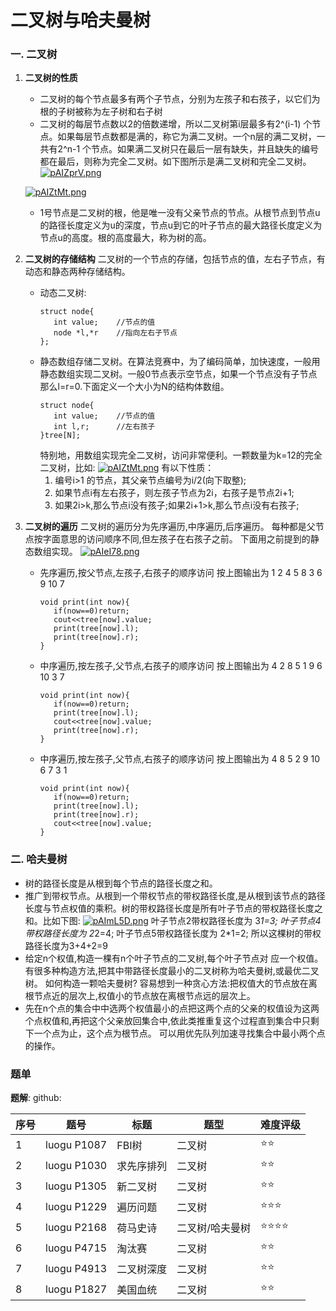 # 二叉树与哈夫曼树
### 一. 二叉树
1. **二叉树的性质**
   - 二叉树的每个节点最多有两个子节点，分别为左孩子和右孩子，以它们为根的子树被称为左子树和右子树
   - 二叉树的每层节点数以2的倍数递增，所以二叉树第i层最多有2^(i-1) 个节点。如果每层节点数都是满的，称它为满二叉树。一个n层的满二叉树，一共有2^n-1 个节点。如果满二叉树只在最后一层有缺失，并且缺失的编号都在最后，则称为完全二叉树。如下图所示是满二叉树和完全二叉树。
   [![pAIZprV.png](https://s21.ax1x.com/2024/12/01/pAIZprV.png)](https://imgse.com/i/pAIZprV)

   [![pAIZtMt.png](https://s21.ax1x.com/2024/12/01/pAIZtMt.png)](https://imgse.com/i/pAIZtMt)
   - 1号节点是二叉树的根，他是唯一没有父亲节点的节点。从根节点到节点u的路径长度定义为u的深度，节点u到它的叶子节点的最大路径长度定义为节点u的高度。根的高度最大，称为树的高。
2. **二叉树的存储结构**
   二叉树的一个节点的存储，包括节点的值，左右子节点，有动态和静态两种存储结构。
   - 动态二叉树:
     ```
     struct node{
        int value;    //节点的值
        node *l,*r    //指向左右子节点
     };
     ```
   - 静态数组存储二叉树。在算法竞赛中，为了编码简单，加快速度，一般用静态数组实现二叉树。一般0节点表示空节点，如果一个节点没有子节点那么l=r=0.下面定义一个大小为N的结构体数组。
     ```
     struct node{
        int value;    //节点的值
        int l,r;      //左右孩子
     }tree[N];
     ```
     特别地，用数组实现完全二叉树，访问非常便利。一颗数量为k=12的完全二叉树，比如:
     [![pAIZtMt.png](https://s21.ax1x.com/2024/12/01/pAIZtMt.png)](https://imgse.com/i/pAIZtMt)
     有以下性质：
     1. 编号i>1 的节点，其父亲节点编号为i/2(向下取整);
     2. 如果节点i有左右孩子，则左孩子节点为2i，右孩子是节点2i+1;
     3. 如果2i>k,那么节点i没有孩子;如果2i+1>k,那么节点i没有右孩子;
3. **二叉树的遍历**
   二叉树的遍历分为先序遍历,中序遍历,后序遍历。
   每种都是父节点按字面意思的访问顺序不同,但左孩子在右孩子之前。
   下面用之前提到的静态数组实现。
   [![pAIeI78.png](https://s21.ax1x.com/2024/12/01/pAIeI78.png)](https://imgse.com/i/pAIeI78)
   - 先序遍历,按父节点,左孩子,右孩子的顺序访问
     按上图输出为 1 2 4 5 8 3 6 9 10 7
     ```
     void print(int now){
        if(now==0)return;
        cout<<tree[now].value;
        print(tree[now].l);
        print(tree[now].r);
     }   
     ```
   - 中序遍历,按左孩子,父节点,右孩子的顺序访问
     按上图输出为 4 2 8 5 1 9 6 10 3 7
     ```
     void print(int now){
        if(now==0)return;
        print(tree[now].l);
        cout<<tree[now].value;
        print(tree[now].r);
     }   
     ```
   - 中序遍历,按左孩子,父节点,右孩子的顺序访问
     按上图输出为 4 8 5 2 9 10 6 7 3 1
     ```
     void print(int now){
        if(now==0)return;
        print(tree[now].l);
        print(tree[now].r);
        cout<<tree[now].value;
     }   
     ``` 
### 二. 哈夫曼树
- 树的路径长度是从根到每个节点的路径长度之和。
- 推广到带权节点。从根到一个带权节点的带权路径长度,是从根到该节点的路径长度与节点权值的乘积。树的带权路径长度是所有叶子节点的带权路径长度之和。比如下图:
  [![pAImL5D.png](https://s21.ax1x.com/2024/12/01/pAImL5D.png)](https://imgse.com/i/pAImL5D)
  叶子节点2带权路径长度为 3*1=3;
  叶子节点4带权路径长度为 2*2=4;
  叶子节点5带权路径长度为 2*1=2;
  所以这棵树的带权路径长度为3+4+2=9
- 给定n个权值,构造一棵有n个叶子节点的二叉树,每个叶子节点对 应一个权值。有很多种构造方法,把其中带路径长度最小的二叉树称为哈夫曼树,或最优二叉树。
  如何构造一颗哈夫曼树? 容易想到一种贪心方法:把权值大的节点放在离根节点近的层次上,权值小的节点放在离根节点远的层次上。
- 先在n个点的集合中中选两个权值最小的点把这两个点的父亲的权值设为这两个点权值和,再把这个父亲放回集合中,依此类推重复这个过程直到集合中只剩下一个点为止，这个点为根节点。
  可以用优先队列加速寻找集合中最小两个点的操作。
### 题单
**题解**:
github:

| 序号 | 题号        | 标题      | 题型   | 难度评级      | 
|------|------------|-----------|--------| -------------|
| 1    | luogu P1087| FBI树     | 二叉树    | ⭐⭐     |
| 2    | luogu P1030| 求先序排列 | 二叉树     | ⭐⭐    |
| 3    | luogu P1305| 新二叉树   | 二叉树   | ⭐⭐   |
| 4    | luogu P1229|  遍历问题   | 二叉树   | ⭐⭐⭐   |
| 5    | luogu P2168| 荷马史诗  | 二叉树/哈夫曼树   | ⭐⭐⭐⭐ |
| 6   | luogu P4715| 淘汰赛 | 二叉树   | ⭐⭐ |
| 7   | luogu P4913| 二叉树深度 | 二叉树   | ⭐⭐ |
| 8    | luogu P1827| 美国血统 | 二叉树   | ⭐⭐ |

